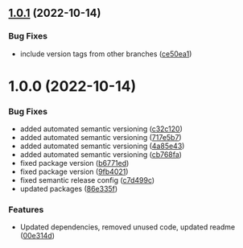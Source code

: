 ## [1.0.1](https://github.com/feijoa-dev/feijoa-react/compare/v1.0.0...v1.0.1) (2022-10-14)


### Bug Fixes

* include version tags from other branches ([ce50ea1](https://github.com/feijoa-dev/feijoa-react/commit/ce50ea15be95782694b952e69ab26b53031b6daf))

# 1.0.0 (2022-10-14)


### Bug Fixes

* added automated semantic versioning ([c32c120](https://github.com/feijoa-dev/feijoa-react/commit/c32c120b17409b32ea404033db93a9b768b0c35b))
* added automated semantic versioning ([717e5b7](https://github.com/feijoa-dev/feijoa-react/commit/717e5b771f99cab8625ab80384bf228056e45644))
* added automated semantic versioning ([4a85e43](https://github.com/feijoa-dev/feijoa-react/commit/4a85e43164d0bd31a67f07ae2d287cf5ffba18d0))
* added automated semantic versioning ([cb768fa](https://github.com/feijoa-dev/feijoa-react/commit/cb768fac6df78c94479070fff7da1b47f4fdbdbe))
* fixed package version ([b6771ed](https://github.com/feijoa-dev/feijoa-react/commit/b6771ed52409aa731931da3dd3b0c816c5a56782))
* fixed package version ([9fb4021](https://github.com/feijoa-dev/feijoa-react/commit/9fb4021c11db8b4f0b8dafdb7a595d426a3486ae))
* fixed semantic release config ([c7d499c](https://github.com/feijoa-dev/feijoa-react/commit/c7d499cf6a8644d25a71aee4666f57253651046c))
* updated packages ([86e335f](https://github.com/feijoa-dev/feijoa-react/commit/86e335f9d94bb6e9bd03364f963848aabce092b0))


### Features

* Updated dependencies, removed unused code, updated readme ([00e314d](https://github.com/feijoa-dev/feijoa-react/commit/00e314d0ab145465e7d494835012d64ba7bc617e))
